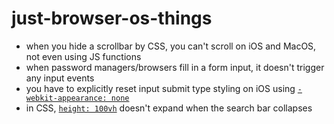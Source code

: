 # just-browser-os-things
- when you hide a scrollbar by CSS, you can't scroll on iOS and MacOS, not even using JS functions
- when password managers/browsers fill in a form input, it doesn't trigger any input events
- you have to explicitly reset input submit type styling on iOS using [`-webkit-appearance: none`](https://stackoverflow.com/a/5452829/15613610) 
- in CSS, [`height: 100vh`](https://css-tricks.com/css-fix-for-100vh-in-mobile-webkit/) doesn't expand when the search bar collapses 
